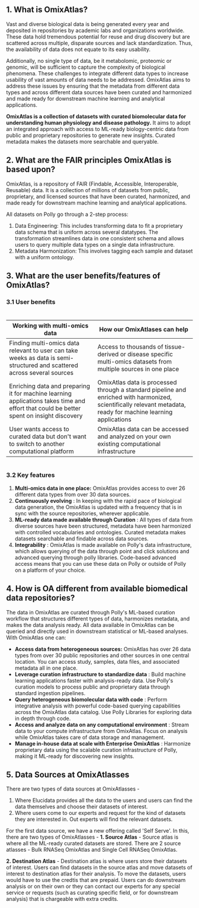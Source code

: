
## 1. What is OmixAtlas?

Vast and diverse biological data is being generated every year and deposited in repositories by academic labs and organizations worldwide. These data hold tremendous potential for reuse and drug discovery but are scattered across multiple, disparate sources and lack standardization. Thus, the availability of data does not equate to its easy usability.

Additionally, no single type of data, be it metabolomic, proteomic or genomic, will be sufficient to capture the complexity of biological phenomena. These challenges to integrate different data types to increase usability of vast amounts of data needs to be addressed. OmixAtlas aims to address these issues by ensuring that the metadata from different data types and across different data sources have been curated and harmonized and made ready for downstream machine learning and analytical applications.

**OmixAtlas is a collection of datasets with curated biomolecular data for understanding human physiology and disease pathology.** It aims to adopt an integrated approach with access to ML-ready biology-centric data from public and proprietary repositories to generate new insights. Curated metadata makes the datasets more searchable and queryable.


## 2. What are the FAIR principles OmixAtlas is based upon?

OmixAtlas, is a repository of FAIR (Findable, Accessible, Interoperable, Reusable) data. It is a collection of millions of datasets from public, proprietary, and licensed sources that have been curated, harmonized, and made ready for downstream machine learning and analytical applications.

All datasets on Polly go through a 2-step process:

1. Data Engineering: This includes transforming data to fit a proprietary data schema that is uniform across several datatypes. The transformation streamlines data in one consistent schema and allows users to query multiple data types on a single data infrastructure.
2. Metadata Harmonization: This involves tagging each sample and dataset with a uniform ontology.

## 3. What are the user benefits/features of OmixAtlas?

### 3.1 User benefits

#


| **Working with multi-omics data** | **How our OmixAtlases can help** |
| --- | --- |
| Finding multi-omics data relevant to user can take weeks as data is semi-structured and scattered across several sources | Access to thousands of tissue-derived or disease specific multi-omics datasets from multiple sources in one place |
| Enriching data and preparing it for machine learning applications takes time and effort that could be better spent on insight discovery | OmixAtlas data is processed through a standard pipeline and enriched with harmonized, scientifically relevant metadata, ready for machine learning applications |
| User wants access to curated data but don't want to switch to another computational platform | OmixAtlas data can be accessed and analyzed on your own existing computational infrastructure |

#


### 3.2 Key features

1. **Multi-omics data in one place:** OmixAtlas provides access to over 26 different data types from over 30 data sources.
2. **Continuously evolving** : In keeping with the rapid pace of biological data generation, the OmixAtlas is updated with a frequency that is in sync with the source repositories, wherever applicable.
3. **ML-ready data made available through Curation** : All types of data from diverse sources have been structured, metadata have been harmonized with controlled vocabularies and ontologies. Curated metadata makes datasets searchable and findable across data sources.
4. **Integrability** : OmixAtlas is made available on Polly's data infrastructure, which allows querying of the data through point and click solutions and advanced querying through polly libraries. Code-based advanced access means that you can use these data on Polly or outside of Polly on a platform of your choice.

## 4. How is OA different from available biomedical data repositories?

The data in OmixAtlas are curated through Polly's ML-based curation workflow that structures different types of data, harmonizes metadata, and makes the data analysis ready. All data available in OmixAtlas can be queried and directly used in downstream statistical or ML-based analyses. With OmixAtlas one can:

- **Access data from heterogeneous sources:** OmixAtlas has over 26 data types from over 30 public repositories and other sources in one central location. You can access study, samples, data files, and associated metadata all in one place.
- **Leverage curation infrastructure to standardize data** : Build machine learning applications faster with analysis-ready data. Use Polly's curation models to process public and proprietary data through standard ingestion pipelines.
- **Query heterogeneous biomolecular data with code** : Perform integrative analysis with powerful code-based querying capabilities across the OmixAtlas data catalog. Use Polly Libraries for exploring data in depth through code.
- **Access and analyze data on any computational environment** : Stream data to your compute infrastructure from OmixAtlas. Focus on analysis while OmixAtlas takes care of data storage and management.
- **Manage in-house data at scale with Enterprise OmixAtlas** : Harmonize proprietary data using the scalable curation infrastructure of Polly, making it ML-ready for discovering new insights.

## 5. Data Sources at OmixAtlasses
There are two types of data sources at OmixAtlasses - 
1. Where Elucidata provides all the data to the users and users can find the data themselves and choose their datasets of interest.
2. Where users come to our experts and request for the kind of datasets they are interested in. Out experts will find the relevant datasets.

For the first data source, we have a new offering called 'Self Serve'. In this, there are  two types of OmixAtlasses - 
**1. Source Atlas** - Source atlas is where all the ML-ready curated datasets are stored. There are 2 source atlasses - Bulk RNASeq OmixAtlas and Single Cell RNASeq OmixAtlas.

**2. Destination Atlas** - Destination atlas is where users store their datasets of interest. Users can find datasets in the source atlas and move datasets of interest to destination atlas for their analysis. To move the datasets, users would have to use the credtis that are prepaid. Users can do downstream analysis or on their own or they can contact our experts for any special service or requests (such as curating specific field, or for downstream analysis) that is chargeable with extra credits.
